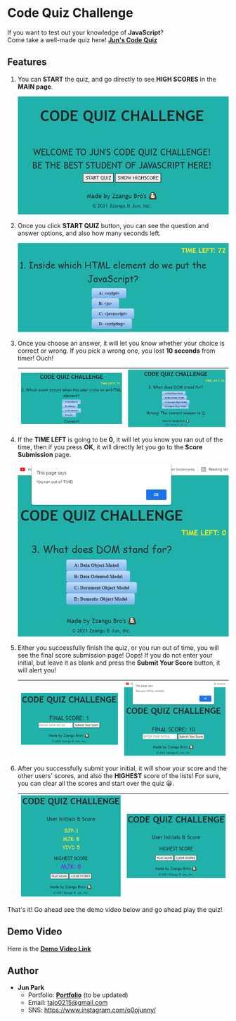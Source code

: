 # Code Quiz Challenge
If you want to test out your knowledge of **JavaScript**?  
Come take a well-made quiz here! [**Jun's Code Quiz**](https://zzangu0215.github.io/Code_Quiz_Challenge/)

## Features

1. You can **START** the quiz, and go directly to see **HIGH SCORES** in the **MAIN page**. 

    ![Image Caption](images/main-page.PNG)

2. Once you click **START QUIZ** button, you can see the question and answer options, and also how many seconds left. 

    ![Image Caption](images/timer.PNG)

3. Once you choose an answer, it will let you know whether your choice is correct or wrong. If you pick a wrong one, you lost **10 seconds** from timer! Ouch!

    | ![Image Caption](images/correct.PNG) | ![Image Caption](images/wrong.PNG) | 
    |----|----|

4. If the **TIME LEFT** is going to be **0**, it will let you know you ran out of the time, then if you press **OK**, it will directly let you go to the **Score Submission** page.

    ![Image Caption](images/ran-out-time.PNG)

5. Either you successfully finish the quiz, or you run out of time, you will see the final score submission page! Oops! If you do not enter your initial, but leave it as blank and press the **Submit Your Score** button, it will alert you!

    ![Image Caption](images/score-submit.PNG) | ![Image Caption](images/initial-alert.PNG) | 
    |----|----|

6. After you successfully submit your initial, it will show your score and the other users' scores, and also the **HIGHEST** score of the lists! For sure, you can clear all the scores and start over the quiz 😀. 

    ![Image Caption](images/high-score.PNG) | ![Image Caption](images/clear-score.PNG) | 
    |----|----|

That's it! Go ahead see the demo video below and go ahead play the quiz!

## Demo Video

Here is the [**Demo Video Link**](https://youtu.be/1dvT11q3tHE)

## Author

- **Jun Park**
    - Portfolio: [**Portfolio**](https://zzangu0215.github.io/portfolio/) (to be updated)
    - Email: tajo0215@gmail.com
    - SNS: https://www.instagram.com/o0ojunny/